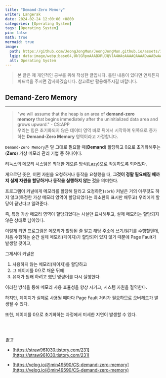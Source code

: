 ```yaml
---
title: "Demand-Zero Memory"
writer: Langerak
date: 2024-02-24 12:00:00 +0800
categories: [Operating System]
tags: [Operating System]
pin: false
math: true
mermaid: true
image:
  path: https://github.com/JeongJongMun/JeongJongMun.github.io/assets/101979073/a07765eb-4a1e-41e6-a742-b2ee463bffe4
  lqip: data:image/webp;base64,UklGRpoAAABXRUJQVlA4WAoAAAAQAAAADwAABwAAQUxQSDIAAAARL0AmbZurmr57yyIiqE8oiG0bejIYEQTgqiDA9vqnsUSI6H+oAERp2HZ65qP/VIAWAFZQOCBCAAAA8AEAnQEqEAAIAAVAfCWkAALp8sF8rgRgAP7o9FDvMCkMde9PK7euH5M1m6VWoDXf2FkP3BqV0ZYbO6NA/VFIAAAA
  alt: Operating System
---
```


> 본 글은 제 개인적인 공부를 위해 작성한 글입니다. 틀린 내용이 있다면 언제든지 피드백을 주시면 감사하겠습니다. 참고로만 활용해주시길 바랍니다.



## Demand-Zero Memory

---

> "we will assume that the heap is an area of **demand-zero memory** that begins immediately after the uninitialized data area and grows upward." - CS:APP <br/>
> 우리는 힙은 초기화되지 않은 데이터 영역 바로 뒤에서 시작하여 위쪽으로 증가하는 **Demand-Zero Memory** 영역이라고 가정합니다.

`Demand-Zero Memory`은 말 그대로 필요할 때(**Demand**) 할당하고 0으로 초기화해주는(**Zero**) 가상 메모리 관리 기법 중 하나이다.

리눅스의 메모리 시스템은 최대한 게으른 방식(Lazy)으로 작동하도록 되어있다.

게으르단 뜻은, 어떤 자원을 요청하거나 동작을 요청했을 때, **그것이 정말 필요해질 때까지 실제 자원을 할당하거나 동작을 실행하지 않는 것**을 의미한다.

프로그램이 커널에게 메모리를 할당해 달라고 요청하면(`sbrk`) 커널은 거의 아무것도 하지 않고(특정한 가상 메모리 영역이 할당되었다는 최소한의 표시만 해두고) 우리에게 할당이 끝났다고 알려준다.

즉, 특정 가상 메모리 영역이 할당되었다는 사실만 표시해두고, 실제 메모리는 할당되지 않은 상태로 남아있다.

이렇게 되면 프로그램은 메모리가 할당된 줄 알고 해당 주소에 쓰기/읽기를 수행할텐데, 처음 수행하는 순간 실제 메모리(페이지)가 할당되어 있지 않기 때문에 Page Fault가 발생할 것이고, 

그제서야 커널은

1. 사용하지 않는 메모리(페이지)를 할당하고
2. 그 페이지를 0으로 채운 뒤에
3. 유저가 원래 하려고 했던 명령어를 다시 실행한다.

이러한 방식을 통해 메모리 사용 효율성을 향상 시키고, 시스템 자원을 절약한다.

하지만, 페이지가 실제로 사용될 때마다 Page Fault 처리가 필요하므로 오버헤드가 발생될 수 있다.

또한, 페이지를 0으로 초기화하는 과정에서 미세한 지연이 발생할 수 있다.

<br/> <br/>

*참고*

- [https://straw961030.tistory.com/231](https://straw961030.tistory.com/231)

- [https://velog.io/@min49590/CS-demand-zero-memory](https://velog.io/@min49590/CS-demand-zero-memory)

